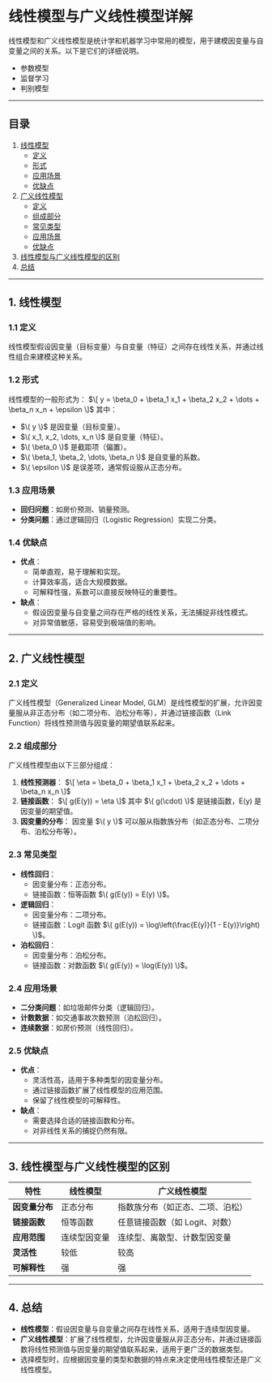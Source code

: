 # 线性模型与广义线性模型详解

线性模型和广义线性模型是统计学和机器学习中常用的模型，用于建模因变量与自变量之间的关系。以下是它们的详细说明。
- 参数模型
- 监督学习
- 判别模型
---

## 目录
1. [线性模型](#1-线性模型)
   - [定义](#11-定义)
   - [形式](#12-形式)
   - [应用场景](#13-应用场景)
   - [优缺点](#14-优缺点)
2. [广义线性模型](#2-广义线性模型)
   - [定义](#21-定义)
   - [组成部分](#22-组成部分)
   - [常见类型](#23-常见类型)
   - [应用场景](#24-应用场景)
   - [优缺点](#25-优缺点)
3. [线性模型与广义线性模型的区别](#3-线性模型与广义线性模型的区别)
4. [总结](#4-总结)

---

## 1. 线性模型

### 1.1 定义
线性模型假设因变量（目标变量）与自变量（特征）之间存在线性关系，并通过线性组合来建模这种关系。

### 1.2 形式
线性模型的一般形式为：
$\[
y = \beta_0 + \beta_1 x_1 + \beta_2 x_2 + \dots + \beta_n x_n + \epsilon
\]$
其中：
- $\( y \)$ 是因变量（目标变量）。
- $\( x_1, x_2, \dots, x_n \)$ 是自变量（特征）。
- $\( \beta_0 \)$ 是截距项（偏置）。
- $\( \beta_1, \beta_2, \dots, \beta_n \)$ 是自变量的系数。
- $\( \epsilon \)$ 是误差项，通常假设服从正态分布。

### 1.3 应用场景
- **回归问题**：如房价预测、销量预测。
- **分类问题**：通过逻辑回归（Logistic Regression）实现二分类。

### 1.4 优缺点
- **优点**：
  - 简单直观，易于理解和实现。
  - 计算效率高，适合大规模数据。
  - 可解释性强，系数可以直接反映特征的重要性。
- **缺点**：
  - 假设因变量与自变量之间存在严格的线性关系，无法捕捉非线性模式。
  - 对异常值敏感，容易受到极端值的影响。

---

## 2. 广义线性模型

### 2.1 定义
广义线性模型（Generalized Linear Model, GLM）是线性模型的扩展，允许因变量服从非正态分布（如二项分布、泊松分布等），并通过链接函数（Link Function）将线性预测值与因变量的期望值联系起来。

### 2.2 组成部分
广义线性模型由以下三部分组成：
1. **线性预测器**：
   $\[
   \eta = \beta_0 + \beta_1 x_1 + \beta_2 x_2 + \dots + \beta_n x_n
   \]$
2. **链接函数**：
   $\[
   g(E(y)) = \eta
   \]$
   其中 $\( g(\cdot) \)$ 是链接函数，E(y) 是因变量的期望值。
3. **因变量的分布**：
   因变量 $\( y \)$ 可以服从指数族分布（如正态分布、二项分布、泊松分布等）。

### 2.3 常见类型
- **线性回归**：
  - 因变量分布：正态分布。
  - 链接函数：恒等函数 $\( g(E(y)) = E(y) \)$。
- **逻辑回归**：
  - 因变量分布：二项分布。
  - 链接函数：Logit 函数 $\( g(E(y)) = \log\left(\frac{E(y)}{1 - E(y)}\right) \)$。
- **泊松回归**：
  - 因变量分布：泊松分布。
  - 链接函数：对数函数 $\( g(E(y)) = \log(E(y)) \)$。

### 2.4 应用场景
- **二分类问题**：如垃圾邮件分类（逻辑回归）。
- **计数数据**：如交通事故次数预测（泊松回归）。
- **连续数据**：如房价预测（线性回归）。

### 2.5 优缺点
- **优点**：
  - 灵活性高，适用于多种类型的因变量分布。
  - 通过链接函数扩展了线性模型的应用范围。
  - 保留了线性模型的可解释性。
- **缺点**：
  - 需要选择合适的链接函数和分布。
  - 对非线性关系的捕捉仍然有限。

---

## 3. 线性模型与广义线性模型的区别

| 特性                | 线性模型                          | 广义线性模型                      |
|---------------------|-----------------------------------|-----------------------------------|
| **因变量分布**       | 正态分布                          | 指数族分布（如正态、二项、泊松）  |
| **链接函数**         | 恒等函数                          | 任意链接函数（如 Logit、对数）    |
| **应用范围**         | 连续型因变量                      | 连续型、离散型、计数型因变量      |
| **灵活性**           | 较低                              | 较高                              |
| **可解释性**         | 强                                | 强                                |

---

## 4. 总结
- **线性模型**：假设因变量与自变量之间存在线性关系，适用于连续型因变量。
- **广义线性模型**：扩展了线性模型，允许因变量服从非正态分布，并通过链接函数将线性预测值与因变量的期望值联系起来，适用于更广泛的数据类型。
- 选择模型时，应根据因变量的类型和数据的特点来决定使用线性模型还是广义线性模型。
